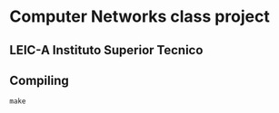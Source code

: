 # Computer Networks class project
## LEIC-A Instituto Superior Tecnico

## Compiling
```shell
make
```
